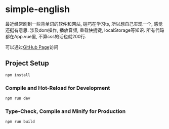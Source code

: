 # simple-english

最近经常刷到一些背单词的软件和网站, 碰巧在学习ts, 所以想自己实现一个, 感觉还挺有意思. 涉及dom操作, 播放音频, 重载快捷键, localStorage等知识. 所有代码都在App.vue里, 不算css的话也就200行.

可以通过[GitHub Page](https://rookiemasterrr.github.io/simple-english/)访问

## Project Setup

```sh
npm install
```

### Compile and Hot-Reload for Development

```sh
npm run dev
```

### Type-Check, Compile and Minify for Production

```sh
npm run build
```
